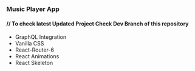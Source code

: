 ### Music Player App

#### // To check latest Updated Project Check Dev Branch of this repository

- GraphQL Integration
- Vanilla CSS
- React-Router-6
- React Animations
- React Skeleton

